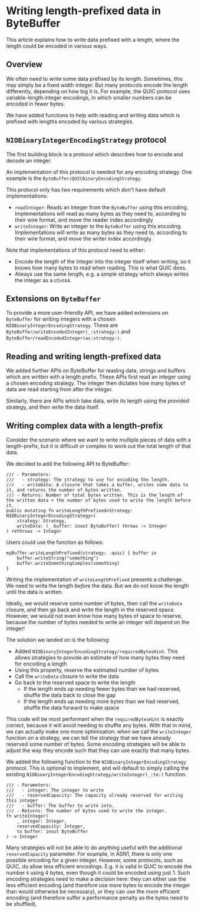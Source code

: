 # Writing length-prefixed data in ByteBuffer

This article explains how to write data prefixed with a length, where the length could be encoded in various ways.

## Overview

We often need to write some data prefixed by its length. Sometimes, this may simply be a fixed width integer. But many
protocols encode the length differently, depending on how big it is. For example, the QUIC protocol uses variable-length
integer encodings, in which smaller numbers can be encoded in fewer bytes.

We have added functions to help with reading and writing data which is prefixed with lengths encoded by various
strategies.

## ``NIOBinaryIntegerEncodingStrategy`` protocol

The first building block is a protocol which describes how to encode and decode an integer.

An implementation of this protocol is needed for any encoding strategy. One example is the ``ByteBuffer/QUICBinaryEncodingStrategy``.

This protocol only has two requirements which don't have default implementations:

- `readInteger`: Reads an integer from the `ByteBuffer` using this encoding. Implementations will read as many bytes as
  they need to, according to their wire format, and move the reader index accordingly
- `writeInteger`: Write an integer to the `ByteBuffer` using this encoding. Implementations will write as many bytes as
  they need to, according to their wire format, and move the writer index accordingly.

Note that implementations of this protocol need to either:

- Encode the length of the integer into the integer itself when writing, so it knows how many bytes to read when
  reading. This is what QUIC does.
- Always use the same length, e.g. a simple strategy which always writes the integer as a `UInt64`.

## Extensions on ``ByteBuffer``

To provide a more user-friendly API, we have added extensions on `ByteBuffer` for writing integers with a
chosen ``NIOBinaryIntegerEncodingStrategy``. These are ``ByteBuffer/writeEncodedInteger(_:strategy:)``
and ``ByteBuffer/readEncodedInteger(as:strategy:)``.

## Reading and writing length-prefixed data

We added further APIs on ByteBuffer for reading data, strings and buffers which are written with a length prefix. These
APIs first read an integer using a chosen encoding strategy. The integer then dictates how many bytes of data are read
starting from after the integer.

Similarly, there are APIs which take data, write its length using the provided strategy, and then write the data itself.

## Writing complex data with a length-prefix

Consider the scenario where we want to write multiple pieces of data with a length-prefix, but it is difficult or
complex to work out the total length of that data.

We decided to add the following API to ByteBuffer:

```language
/// - Parameters:
///   - strategy: The strategy to use for encoding the length.
///   - writeData: A closure that takes a buffer, writes some data to it, and returns the number of bytes written.
/// - Returns: Number of total bytes written. This is the length of the written data + the number of bytes used to write the length before it.
public mutating fn writeLengthPrefixed<Strategy: NIOBinaryIntegerEncodingStrategy>(
    strategy: Strategy,
    writeData: (_ buffer: inout ByteBuffer) throws -> Integer
) rethrows -> Integer
```

Users could use the function as follows:

```language
myBuffer.writeLengthPrefixed(strategy: .quic) { buffer in
    buffer.writeString("something")
    buffer.writeSomethingComplex(something)
}
```

Writing the implementation of `writeLengthPrefixed` presents a challenge. We need to write the length _before_ the
data. But we do not know the length until the data is written.

Ideally, we would reserve some number of bytes, then call the `writeData` closure, and then go back and write the length
in the reserved space. However, we would not even know how many bytes of space to reserve, because the number of bytes
needed to write an integer will depend on the integer!

The solution we landed on is the following:

- Added ``NIOBinaryIntegerEncodingStrategy/requiredBytesHint``. This allows strategies to provide an estimate of how
  many bytes they need for encoding a length
- Using this property, reserve the estimated number of bytes
- Call the `writeData` closure to write the data
- Go back to the reserved space to write the length
    - If the length ends up needing fewer bytes than we had reserved, shuffle the data back to close the gap
    - If the length ends up needing more bytes than we had reserved, shuffle the data forward to make space

This code will be most performant when the `requiredBytesHint` is exactly correct, because it will avoid needing to
shuffle any bytes. With that in mind, we can actually make one more optimisation: when we call the `writeInteger` function
on a strategy, we can tell the strategy that we have already reserved some number of bytes. Some encoding strategies
will be able to adjust the way they encode such that they can use exactly that many bytes.

We added the following function to the ``NIOBinaryIntegerEncodingStrategy`` protocol. This is optional to implement, and
will default to simply calling the existing ``NIOBinaryIntegerEncodingStrategy/writeInteger(_:to:)`` function.

```language
/// - Parameters:
///   - integer: The integer to write
///   - reservedCapacity: The capacity already reserved for writing this integer
///   - buffer: The buffer to write into.
/// - Returns: The number of bytes used to write the integer.
fn writeInteger(
    _ integer: Integer,
    reservedCapacity: Integer,
    to buffer: inout ByteBuffer
) -> Integer
```

Many strategies will not be able to do anything useful with the additional `reservedCapacity` parameter. For example, in
ASN1, there is only one possible encoding for a given integer. However, some protocols, such as QUIC, do allow less
efficient encodings. E.g. it is valid in QUIC to encode the number `6` using 4 bytes, even though it could be encoded
using just 1. Such encoding strategies need to make a decision here: they can either use the less efficient
encoding (and therefore use more bytes to encode the integer than would otherwise be necessary), or they can use the
more efficient encoding (and therefore suffer a performance penalty as the bytes need to be shuffled).
